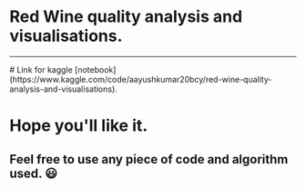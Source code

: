 # Red Wine quality analysis and visualisations.
<hr>
# Link for kaggle [notebook](https://www.kaggle.com/code/aayushkumar20bcy/red-wine-quality-analysis-and-visualisations).

# Hope you'll like it.

## Feel free to use any piece of code and algorithm used. 😃
